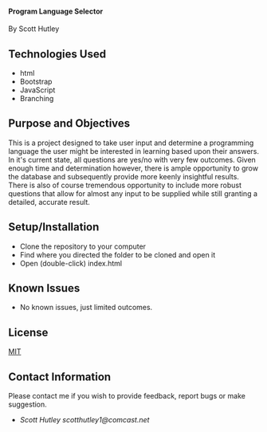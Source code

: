 #### Program Language Selector

By Scott Hutley

## Technologies Used

* html
* Bootstrap
* JavaScript
* Branching

## Purpose and Objectives

This is a project designed to take user input and determine a programming language the user might be interested in learning based upon their answers. In it's current state, all questions are yes/no with very few outcomes. Given enough time and determination however, there is ample opportunity to grow the database and subsequently provide more keenly insightful results. There is also of course tremendous opportunity to include more robust questions that allow for almost any input to be supplied while still granting a detailed, accurate result.

## Setup/Installation

* Clone the repository to your computer
* Find where you directed the folder to be cloned and open it
* Open (double-click) index.html  

## Known Issues

* No known issues, just limited outcomes.

## License

[MIT](./license.txt)

## Contact Information

Please contact me if you wish to provide feedback, report bugs or make suggestion.

* _Scott Hutley scotthutley1@comcast.net_